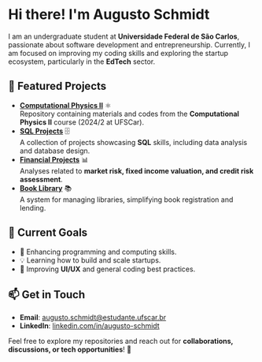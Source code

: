# Hi there! I'm Augusto Schmidt   

I am an undergraduate student at **Universidade Federal de São Carlos**, passionate about software development and entrepreneurship. Currently, I am focused on improving my coding skills and exploring the startup ecosystem, particularly in the **EdTech** sector.  

## 🚀 Featured Projects  

 
- **[Computational Physics II](https://github.com/Osstrinha/Fisica-Computacional-2)** ⚛️  
  Repository containing materials and codes from the **Computational Physics II** course (2024/2 at UFSCar).  
- **[SQL Projects](https://github.com/Osstrinha/SQL-projects)** 🗄️  
  A collection of projects showcasing **SQL** skills, including data analysis and database design.  
- **[Financial Projects](https://github.com/Osstrinha/Financial-Projects)** 📊  
  Analyses related to **market risk, fixed income valuation, and credit risk assessment**.
- **[Book Library](https://github.com/Osstrinha/biblioteca-livros)** 📚  
  A system for managing libraries, simplifying book registration and lending. 

## 🎯 Current Goals  

- 🚀 Enhancing programming and computing skills.  
- 💡 Learning how to build and scale startups.  
- 🎨 Improving **UI/UX** and general coding best practices.  

## 📫 Get in Touch  

- **Email**: [augusto.schmidt@estudante.ufscar.br](mailto:augusto.schmidt@estudante.ufscar.br)  
- **LinkedIn**: [linkedin.com/in/augusto-schmidt](https://www.linkedin.com/in/augusto-schmidt)  

Feel free to explore my repositories and reach out for **collaborations, discussions, or tech opportunities**! 🚀  



